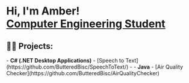 <h1>Hi, I'm Amber! <br/><a href="https://github.com/ButteredBisc">Computer Engineering Student</a>

<h2>👨‍💻 Projects:</h2>
- <b>C# (.NET Desktop Applications)</b>
  - [Speech to Text](https://github.com/ButteredBisc/SpeechToText/)
  - 
- <b>Java</b>
  - [Air Quality Checker](https://github.com/ButteredBisc/AirQualityChecker)

<!--
<h2> 🤳 Connect with me:</h2>


[<img align="left" alt="AmberLong | LinkedIn" width="22px" src="https://cdn.jsdelivr.net/npm/simple-icons@v3/icons/linkedin.svg" />][linkedin]

[linkedin]: www.linkedin.com/in/amber-long686

**ButteredBisc/ButteredBisc** is a ✨ _special_ ✨ repository because its `README.md` (this file) appears on your GitHub profile.

Here are some ideas to get you started:

- 🔭 I’m currently working on ...
- 🌱 I’m currently learning ...
- 👯 I’m looking to collaborate on ...
- 🤔 I’m looking for help with ...
- 💬 Ask me about ...
- 📫 How to reach me: ...
- 😄 Pronouns: ...
- ⚡ Fun fact: ...
-->
